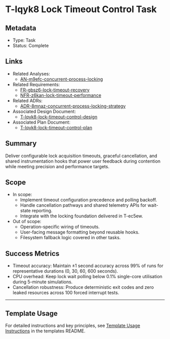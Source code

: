 # T-lqyk8 Lock Timeout Control Task

## Metadata

- Type: Task
- Status: Complete
  <!-- Draft: Under discussion | In Progress: Actively working | Complete: Code complete | Cancelled: Work intentionally halted -->

## Links

- Related Analyses:
  - [AN-m9efc-concurrent-process-locking](../../analysis/AN-m9efc-concurrent-process-locking.md)
- Related Requirements:
  - [FR-gbsz6-lock-timeout-recovery](../../requirements/FR-gbsz6-lock-timeout-recovery.md)
  - [NFR-z6kan-lock-timeout-performance](../../requirements/NFR-z6kan-lock-timeout-performance.md)
- Related ADRs:
  - [ADR-8mnaz-concurrent-process-locking-strategy](../../adr/ADR-8mnaz-concurrent-process-locking-strategy.md)
- Associated Design Document:
  - [T-lqyk8-lock-timeout-control-design](./design.md)
- Associated Plan Document:
  - [T-lqyk8-lock-timeout-control-plan](./plan.md)

## Summary

Deliver configurable lock acquisition timeouts, graceful cancellation, and shared instrumentation hooks that power user feedback during contention while meeting precision and performance targets.

## Scope

- In scope:
  - Implement timeout configuration precedence and polling backoff.
  - Handle cancellation pathways and shared telemetry APIs for wait-state reporting.
  - Integrate with the locking foundation delivered in T-ec5ew.
- Out of scope:
  - Operation-specific wiring of timeouts.
  - User-facing message formatting beyond reusable hooks.
  - Filesystem fallback logic covered in other tasks.

## Success Metrics

- Timeout accuracy: Maintain ±1 second accuracy across 99% of runs for representative durations (0, 30, 60, 600 seconds).
- CPU overhead: Keep lock wait polling below 0.1% single-core utilisation during 5-minute simulations.
- Cancellation robustness: Produce deterministic exit codes and zero leaked resources across 100 forced interrupt tests.

---

## Template Usage

For detailed instructions and key principles, see [Template Usage Instructions](../../templates/README.md#task-template-taskmd) in the templates README.
